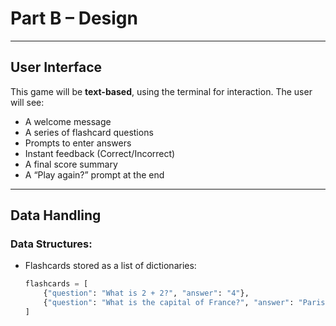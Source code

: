 # Part B – Design

---

## User Interface

This game will be **text-based**, using the terminal for interaction. The user will see:

- A welcome message
- A series of flashcard questions
- Prompts to enter answers
- Instant feedback (Correct/Incorrect)
- A final score summary
- A “Play again?” prompt at the end

---

## Data Handling

### Data Structures:
- Flashcards stored as a list of dictionaries:
  ```python
  flashcards = [
      {"question": "What is 2 + 2?", "answer": "4"},
      {"question": "What is the capital of France?", "answer": "Paris"},
  ]
